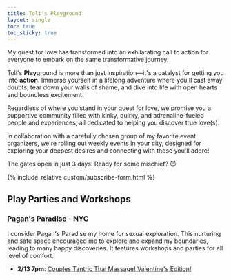 ```yaml
---
title: Toli's Playground
layout: single
toc: true
toc_sticky: true
---
```


My quest for love has transformed into an exhilarating call to action for everyone to embark on the same transformative journey.

Toli's **Play**ground is more than just inspiration—it's a catalyst for getting you into **action**. Immerse yourself in a lifelong adventure where you'll cast away doubts, tear down your walls of shame, and dive into life with open hearts and boundless excitement.

Regardless of where you stand in your quest for love, we promise you a supportive community filled with kinky, quirky, and adrenaline-fueled people and experiences, all dedicated to helping you discover true love(s).

In collaboration with a carefully chosen group of my favorite event organizers, we're rolling out weekly events in your city, designed for exploring your deepest desires and connecting with those you'll adore!

The gates open in just 3 days! Ready for some mischief? 😈


{% include_relative custom/subscribe-form.html %}

## Play Parties and Workshops

### [Pagan's Paradise](https://www.pagansparadise.com/events-calendar) - NYC

I consider Pagan's Paradise my home for sexual exploration. This nurturing and safe space encouraged me to explore and expand my boundaries, leading to many happy discoveries. It features workshops and parties for all level of comfort.

- **2/13 7pm**: [Couples Tantric Thai Massage! Valentine's Edition!](https://www.eventbrite.com/e/couples-tantric-thai-massage-valentines-edition-tickets-807577655507?aff=oddtdtcreator)
